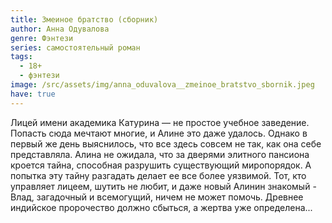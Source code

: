 ```yaml
---
title: Змеиное братство (сборник)
author: Анна Одувалова
genre: Фэнтези
series: самостоятельный роман
tags:
  - 18+
  - фэнтези
image: /src/assets/img/anna_oduvalova__zmeinoe_bratstvo_sbornik.jpeg
have: true
---
```

Лицей имени академика Катурина — не простое учебное заведение. Попасть сюда мечтают многие, и Алине это даже удалось. Однако в первый же день выяснилось, что все здесь совсем не так, как она себе представляла. Алина не ожидала, что за дверями элитного пансиона кроется тайна, способная разрушить существующий миропорядок. А попытка эту тайну разгадать делает ее все более уязвимой. Тот, кто управляет лицеем, шутить не любит, и даже новый Алинин знакомый - Влад, загадочный и всемогущий, ничем не может помочь. Древнее индийское пророчество должно сбыться, а жертва уже определена...
